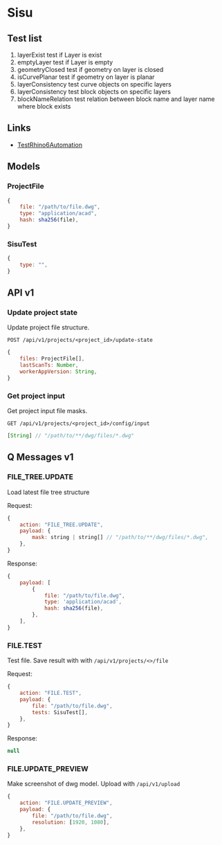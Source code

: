 # Sisu

## Test list

1. layerExist         test if Layer is exist
2. emptyLayer         test if Layer is empty
3. geometryClosed     test if geometry on layer is closed
4. isCurvePlanar      test if geometry on layer is planar
5. layerConsistency   test curve objects on specific layers
6. layerConsistency   test block objects on specific layers
7. blockNameRelation  test relation between block name and layer name where block exists

## Links

- [TestRhino6Automation](https://github.com/mcneel/rhino-developer-samples/blob/6/rhinoscript/TestRhino6Automation.vbs)

## Models

### ProjectFile

```js
{
    file: "/path/to/file.dwg",
    type: "application/acad",
    hash: sha256(file),
}
```

### SisuTest

```js
{
    type: "",
}
```

## API v1

### Update project state

Update project file structure.

```
POST /api/v1/projects/<project_id>/update-state
```

```js
{
    files: ProjectFile[],
    lastScanTs: Number,
    workerAppVersion: String,
}
```

### Get project input

Get project input file masks.

```
GET /api/v1/projects/<project_id>/config/input
```

```js
[String] // "/path/to/**/dwg/files/*.dwg"
```

## Q Messages v1

### FILE_TREE.UPDATE

Load latest file tree structure

Request:
```js
{
    action: "FILE_TREE.UPDATE",
    payload: {
        mask: string | string[] // "/path/to/**/dwg/files/*.dwg",
    },
}
```

Response:
```js
{
    payload: [
        {
            file: "/path/to/file.dwg",
            type: 'application/acad',
            hash: sha256(file),
        },
    ],
}
```

### FILE.TEST

Test file. Save result with with `/api/v1/projects/<>/file`

Request:

```js
{
    action: "FILE.TEST",
    payload: {
        file: "/path/to/file.dwg",
        tests: SisuTest[],
    },
}
```

Response:

```js
null
```

### FILE.UPDATE_PREVIEW

Make screenshot of dwg model. Upload with `/api/v1/upload`

```js
{
    action: "FILE.UPDATE_PREVIEW",
    payload: {
        file: "/path/to/file.dwg",
        resolution: [1920, 1080],
    },
}
```